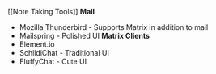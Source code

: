 [[Note Taking Tools]]
**Mail**
- Mozilla Thunderbird - Supports Matrix in addition to mail
- Mailspring - Polished UI
**Matrix Clients**
- Element.io
- SchildiChat - Traditional UI
- FluffyChat - Cute UI